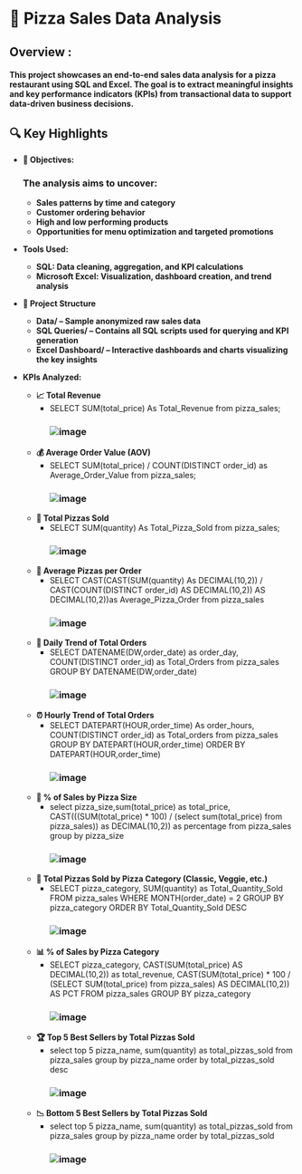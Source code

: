 # 🍕 Pizza Sales Data Analysis
##  Overview :
#### This project showcases an end-to-end sales data analysis for a pizza restaurant using SQL and Excel. The goal is to extract meaningful insights and key performance indicators (KPIs) from transactional data to support data-driven business decisions.
## 🔍 Key Highlights
- **🎯 Objectives:**
  ### The analysis aims to uncover:
    - **Sales patterns by time and category**
    - **Customer ordering behavior**
    - **High and low performing products**
    - **Opportunities for menu optimization and targeted promotions**
  
- **Tools Used:**
  - **SQL: Data cleaning, aggregation, and KPI calculations**
  - **Microsoft Excel: Visualization, dashboard creation, and trend analysis**
    
- **📁 Project Structure**
  - **Data/ – Sample anonymized raw sales data**
  - **SQL Queries/ – Contains all SQL scripts used for querying and KPI generation**
  - **Excel Dashboard/ – Interactive dashboards and charts visualizing the key insights**
 
- **KPIs Analyzed:**
  - **📈 Total Revenue**
    - SELECT SUM(total_price) As Total_Revenue from pizza_sales;
      ### ![image](https://github.com/user-attachments/assets/5fca5b76-2a6e-4ec8-bcbb-e2c58fbe7f9a)
  - **💰 Average Order Value (AOV)**
    - SELECT SUM(total_price) / COUNT(DISTINCT order_id) as Average_Order_Value from pizza_sales;
      ### ![image](https://github.com/user-attachments/assets/2f021969-e458-464d-80ea-a4765ab6a2e0)
  - **🍕 Total Pizzas Sold**
    - SELECT SUM(quantity) As Total_Pizza_Sold from pizza_sales;
      ### ![image](https://github.com/user-attachments/assets/f7345589-1e6b-4a6a-ad0e-996ebb1d2314)
  - **🧾 Average Pizzas per Order**
    - SELECT CAST(CAST(SUM(quantity) As DECIMAL(10,2)) / CAST(COUNT(DISTINCT order_id) AS DECIMAL(10,2)) AS DECIMAL(10,2))as Average_Pizza_Order from pizza_sales
      ### ![image](https://github.com/user-attachments/assets/488e40f4-3fa8-4d01-bf6a-de5382828785)
  - **📅 Daily Trend of Total Orders**
    - SELECT DATENAME(DW,order_date) as order_day, COUNT(DISTINCT order_id) as Total_Orders from pizza_sales GROUP BY DATENAME(DW,order_date)
      ### ![image](https://github.com/user-attachments/assets/c55a09e8-7142-43ec-9f91-2c774eef238d)
  - **⏰ Hourly Trend of Total Orders**
    - SELECT DATEPART(HOUR,order_time) As order_hours, COUNT(DISTINCT order_id) as Total_orders from pizza_sales GROUP BY DATEPART(HOUR,order_time) ORDER BY DATEPART(HOUR,order_time)
      ### ![image](https://github.com/user-attachments/assets/0031cb1b-26aa-4d5b-af84-fc8e523a3510)
  - **📐 % of Sales by Pizza Size**
    - select pizza_size,sum(total_price) as total_price, CAST(((SUM(total_price) * 100) / (select sum(total_price) from pizza_sales)) as DECIMAL(10,2)) as percentage from pizza_sales
group by pizza_size
      ### ![image](https://github.com/user-attachments/assets/59bdef69-a4c8-46e5-af3f-090b0064e364)
  - **🍕 Total Pizzas Sold by Pizza Category (Classic, Veggie, etc.)**
    - SELECT pizza_category, SUM(quantity) as Total_Quantity_Sold FROM pizza_sales WHERE MONTH(order_date) = 2 GROUP BY pizza_category ORDER BY Total_Quantity_Sold DESC
      ### ![image](https://github.com/user-attachments/assets/22498ef8-2328-494f-ae80-48a696baa07f)
  - **📊 % of Sales by Pizza Category**
    - SELECT pizza_category, CAST(SUM(total_price) AS DECIMAL(10,2)) as total_revenue, CAST(SUM(total_price) * 100 / (SELECT SUM(total_price) from pizza_sales) AS DECIMAL(10,2)) AS PCT FROM pizza_sales GROUP BY pizza_category
      ### ![image](https://github.com/user-attachments/assets/f9f15912-6afa-4248-b720-50811f0166b8)
  - **🏆 Top 5 Best Sellers by Total Pizzas Sold**
    - select top 5 pizza_name, sum(quantity) as total_pizzas_sold from pizza_sales group by pizza_name order by total_pizzas_sold desc
      ### ![image](https://github.com/user-attachments/assets/7fa20531-c97d-4e39-aa26-e3a0e8b77bbc)
  - **📉 Bottom 5 Best Sellers by Total Pizzas Sold**
    - select top 5 pizza_name, sum(quantity) as total_pizzas_sold from pizza_sales group by pizza_name order by total_pizzas_sold
      ### ![image](https://github.com/user-attachments/assets/6900f26b-5076-40f6-a662-09e98c914a27)


   
